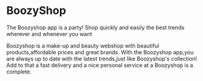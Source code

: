 # BoozyShop
The Boozyshop app is a party! Shop quickly and easily the best trends wherever and whenever you want

Boozyshop is a make-up and beauty webshop with beautiful products,affordable prices and great brands. With the Boozyshop app,you are always up to date with the latest trends,just like Boozyshop's collection! Add to that a fast delivery and a nice personal service at a Boozyshop is a complete.
